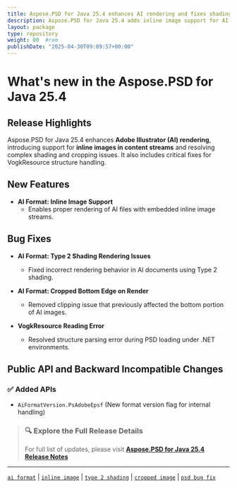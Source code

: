 ```yaml
---
title: Aspose.PSD for Java 25.4 enhances AI rendering and fixes shading artifacts
description: Aspose.PSD for Java 25.4 adds inline image support for AI format, improves Type 2 shading, and resolves cropping and structure reading issues.
layout: package
type: repository
weight: 00	#rem
publishDate: "2025-04-30T09:09:57+00:00"
---
```


# What's new in the Aspose.PSD for Java 25.4

## Release Highlights

Aspose.PSD for Java 25.4 enhances **Adobe Illustrator (AI) rendering**, introducing support for **inline images in content streams** and resolving complex shading and cropping issues. It also includes critical fixes for VogkResource structure handling.

## New Features

- **AI Format: Inline Image Support**
  - Enables proper rendering of AI files with embedded inline image streams.

## Bug Fixes

- **AI Format: Type 2 Shading Rendering Issues**
  - Fixed incorrect rendering behavior in AI documents using Type 2 shading.

- **AI Format: Cropped Bottom Edge on Render**
  - Removed clipping issue that previously affected the bottom portion of AI images.

- **VogkResource Reading Error**
  - Resolved structure parsing error during PSD loading under .NET environments.

## Public API and Backward Incompatible Changes

### ✅ Added APIs

- `AiFormatVersion.PsAdobeEpsf` (New format version flag for internal handling)

> ### 🔍 Explore the Full Release Details  
> For full list of updates, please visit **[Aspose.PSD for Java 25.4 Release Notes](https://releases.aspose.com/psd/java/release-notes/2025/aspose-psd-for-java-25-4-release-notes/)**

---

[`ai format`](https://search.aspose.com/q/ai-format.html) | [`inline image`](https://search.aspose.com/q/inline-image.html) | [`type 2 shading`](https://search.aspose.com/q/type-2-shading.html) | [`cropped image`](https://search.aspose.com/q/cropped-image.html) | [`psd bug fix`](https://search.aspose.com/q/psd-bug-fix.html)
